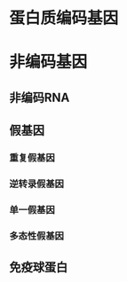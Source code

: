 # 蛋白质编码基因



# 非编码基因

## 非编码RNA


## 假基因

### 重复假基因


### 逆转录假基因


### 单一假基因


### 多态性假基因



## 免疫球蛋白
